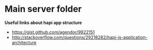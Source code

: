 # Main server folder

**Useful links about hapi app structure**

* https://gist.github.com/agendor/9922151
* http://stackoverflow.com/questions/29218282/hapi-js-application-architecture
